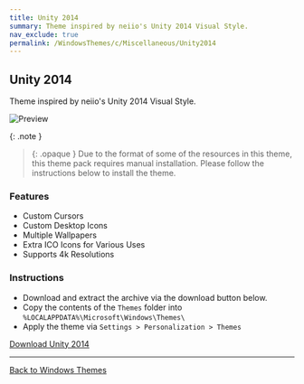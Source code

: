 ```yaml
---
title: Unity 2014
summary: Theme inspired by neiio's Unity 2014 Visual Style.
nav_exclude: true
permalink: /WindowsThemes/c/Miscellaneous/Unity2014
---
```


## Unity 2014

Theme inspired by neiio's Unity 2014 Visual Style.

![Preview](https://gitlab.com/the-back-room/deskthemepacks/sfw/unity-2014/-/raw/main/Extras/Preview.bmp)

{: .note }
> {: .opaque }
> Due to the format of some of the resources in this theme, this theme pack requires manual installation. Please follow the instructions below to install the theme.

### Features

- Custom Cursors
- Custom Desktop Icons
- Multiple Wallpapers
- Extra ICO Icons for Various Uses
- Supports 4k Resolutions

### Instructions

- Download and extract the archive via the download button below.
- Copy the contents of the `Themes` folder into `%LOCALAPPDATA%\Microsoft\Windows\Themes\`
- Apply the theme via `Settings > Personalization > Themes`

<a href="https://gitlab.com/the-back-room/deskthemepacks/sfw/unity-2014/-/archive/main/unity-2014-main.zip" class="btn btn--primary btn--lg" target="_blank" rel="noopener noreferrer">Download Unity 2014</a>

---

<a href="/WindowsThemes" class="btn btn--secondary btn--sm">Back to Windows Themes</a>